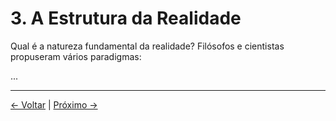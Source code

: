 # 3. A Estrutura da Realidade

Qual é a natureza fundamental da realidade? Filósofos e cientistas propuseram vários paradigmas:

...

---
<div class="navigation-links">
<a href="02_A_Questão_da_Existência.md" class="nav-link prev-link">← Voltar</a> | <a href="04_O_Papel_da_Consciência.md" class="nav-link next-link">Próximo →</a>
</div>
